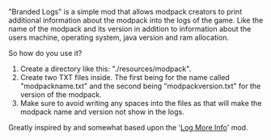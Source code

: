 "Branded Logs" is a simple mod that allows modpack creators to print additional information about the modpack into the logs of the game. Like the name of the modpack and its version in addition to information about the users machine, operating system, java version and ram allocation.

So how do you use it?
1. Create a directory like this: "./resources/modpack".
2. Create two TXT files inside. The first being for the name called "modpackname.txt" and the second being "modpackversion.txt" for the version of the modpack.
3. Make sure to avoid writing any spaces into the files as that will make the modpack name and version not show in the logs.

Greatly inspired by and somewhat based upon the '[Log More Info](https://github.com/FederAndInk/log_more_info)' mod.
